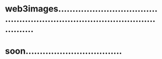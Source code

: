 # web3images..................................................................................................
# soon..................................
